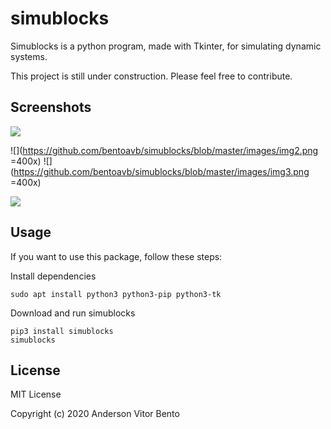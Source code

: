 # simublocks

Simublocks is a python program, made with Tkinter, for simulating dynamic systems.

This project is still under construction. Please feel free to contribute.

## Screenshots

![](https://github.com/bentoavb/simublocks/blob/master/images/img1.png)

![](https://github.com/bentoavb/simublocks/blob/master/images/img2.png =400x) ![](https://github.com/bentoavb/simublocks/blob/master/images/img3.png =400x)

![](https://github.com/bentoavb/simublocks/blob/master/images/img6.png)

## Usage

If you want to use this package, follow these steps:

Install dependencies

    sudo apt install python3 python3-pip python3-tk

Download and run simublocks

    pip3 install simublocks
    simublocks

  

## License

MIT License

Copyright (c) 2020 Anderson Vitor Bento